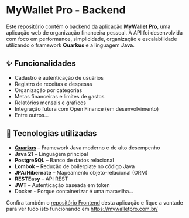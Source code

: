 # MyWallet Pro - Backend

Este repositório contém o backend da aplicação [**MyWallet Pro**](https://mywalletpro.com.br/), uma aplicação web de organização financeira pessoal. A API foi desenvolvida com foco em performance, simplicidade, organização e escalabilidade utilizando o framework **Quarkus** e a linguagem **Java**.

## ✨ Funcionalidades

- Cadastro e autenticação de usuários
- Registro de receitas e despesas
- Organização por categorias
- Metas financeiras e limites de gastos
- Relatórios mensais e gráficos
- Integração futura com Open Finance (em desenvolvimento)
- Entre outros...

## 🧰 Tecnologias utilizadas

- **[Quarkus](https://quarkus.io/)** – Framework Java moderno e de alto desempenho
- **Java 21** – Linguagem principal
- **PostgreSQL** – Banco de dados relacional
- **Lombok** – Redução de boilerplate no código Java
- **JPA/Hibernate** – Mapeamento objeto-relacional (ORM)
- **RESTEasy** – API REST
- **JWT** – Autenticação baseada em token
- Docker - Porque containerizar é uma maravilha...

Confira também o [repositório Frontend](https://github.com/gahh2001/financeiro-web) desta aplicação e fique a vontade para ver tudo isto funcionando em https://mywalletpro.com.br/
